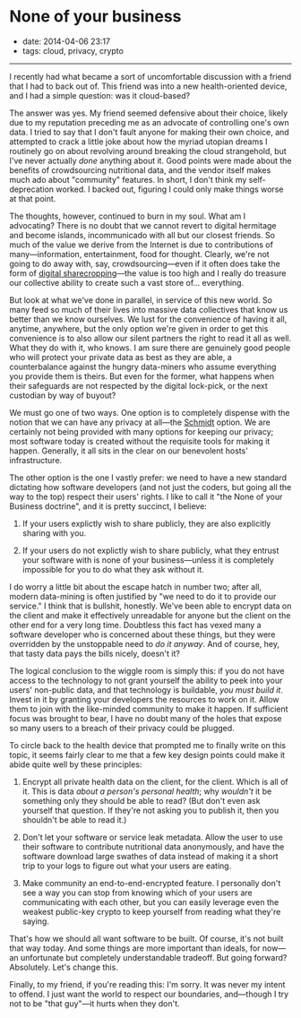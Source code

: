 # None of your business

- date: 2014-04-06 23:17
- tags: cloud, privacy, crypto

----

I recently had what became a sort of uncomfortable discussion with
a friend that I had to back out of.  This friend was into a new
health-oriented device, and I had a simple question: was it
cloud-based?

The answer was yes.  My friend seemed defensive about their choice,
likely due to my reputation preceding me as an advocate of controlling
one's own data.  I tried to say that I don't fault anyone for making
their own choice, and attempted to crack a little joke about how
the myriad utopian dreams I routinely go on about revolving around
breaking the cloud strangehold, but I've never actually *done*
anything about it.  Good points were made about the benefits of
crowdsourcing nutritional data, and the vendor itself makes much
ado about "community" features.  In short, I don't think my
self-deprecation worked.  I backed out, figuring I could only make
things worse at that point.

The thoughts, however, continued to burn in my soul.  What am I
advocating?  There is no doubt that we cannot revert to digital
hermitage and become islands, incommunicado with all but our closest
friends.  So much of the value we derive from the Internet is due
to contributions of many—information, entertainment, food for
thought.  Clearly, we're not going to do away with, say,
crowdsourcing—even if it often does take the form of [digital
sharecropping](http://blog.codinghorror.com/are-you-a-digital-sharecropper/)—the
value is too high and I really do treasure our collective ability
to create such a vast store of… everything.

But look at what we've done in parallel, in service of this new
world.  So many feed so much of their lives into massive data
collectives that know us better than we know ourselves.  We lust
for the convenience of having it all, anytime, anywhere, but the
only option we're given in order to get this convenience is to also
allow our silent partners the right to read it all as well.  What
they do with it, who knows.  I am sure there are genuinely good
people who will protect your private data as best as they are able,
a counterbalance against the hungry data-miners who assume everything
you provide them is theirs.  But even for the former, what happens
when their safeguards are not respected by the digital lock-pick,
or the next custodian by way of buyout?

We must go one of two ways.  One option is to completely dispense
with the notion that we can have any privacy at all—the
[Schmidt](https://en.wikipedia.org/wiki/Eric_Schmidt) option.  We
are certainly not being provided with many options for keeping our
privacy; most software today is created without the requisite tools
for making it happen.  Generally, it all sits in the clear on our
benevolent hosts' infrastructure.

The other option is the one I vastly prefer: we need to have a new
standard dictating how software developers (and not just the coders,
but going all the way to the top) respect their users' rights.  I
like to call it "the None of your Business doctrine", and it is
pretty succinct, I believe:

1.  If your users explictly wish to share publicly, they are also
    explicitly sharing with you.

2.  If your users do not explictly wish to share publicly, what they
    entrust your software with is none of your business—unless it is
    completely impossible for you to do what they ask without it.

I do worry a little bit about the escape hatch in number two; after
all, modern data-mining is often justified by "we need to do it to
provide our service."  I think that is bullshit, honestly.  We've
been able to encrypt data on the client and make it effectively
unreadable for anyone but the client on the other end for a very
long time.  Doubtless this fact has vexed many a software developer
who is concerned about these things, but they were overridden by
the unstoppable need to *do it anyway*.  And of course, hey, that
tasty data pays the bills nicely, doesn't it?

The logical conclusion to the wiggle room is simply this: if you do not
have access to the technology to not grant yourself the ability to peek
into your users' non-public data, and that technology is buildable,
*you must build it*.  Invest in it by granting your developers the
resources to work on it.  Allow them to join with the like-minded
community to make it happen.  If sufficient focus was brought to bear,
I have no doubt many of the holes that expose so many users to a breach
of their privacy could be plugged.

To circle back to the health device that prompted me to finally write on
this topic, it seems fairly clear to me that a few key design points
could make it abide quite well by these principles:

1.  Encrypt all private health data on the client, for the client.  Which
    is all of it.  This is data *about a person's personal health*; why
    *wouldn't* it be something only they should be able to read?  (But
    don't even ask yourself that question.  If they're not asking
    you to publish it, then you shouldn't be able to read it.)

2.  Don't let your software or service leak metadata.  Allow the
    user to use their software to contribute nutritional data
    anonymously, and have the software download large swathes of
    data instead of making it a short trip to your logs to figure
    out what your users are eating.

3.  Make community an end-to-end-encrypted feature.  I personally don't
    see a way you can stop from knowing which of your users are
    communicating with each other, but you can easily leverage even
    the weakest public-key crypto to keep yourself from reading what
    they're saying. 

That's how we should all want software to be built.  Of course,
it's not built that way today.  And some things are more important
than ideals, for now—an unfortunate but completely understandable
tradeoff.  But going forward?  Absolutely.  Let's change this.

Finally, to my friend, if you're reading this: I'm sorry.  It was
never my intent to offend.  I just want the world to respect our
boundaries, and—though I try not to be "that guy"—it hurts when
they don't.

